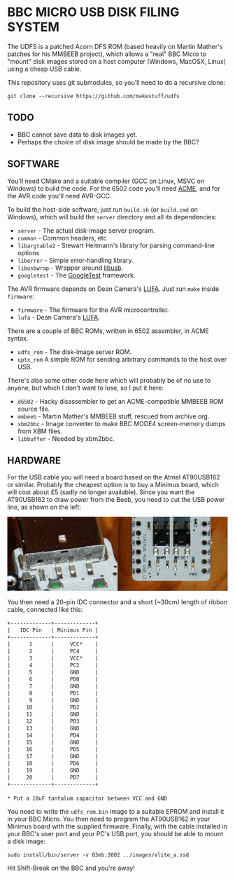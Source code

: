 # BBC MICRO USB DISK FILING SYSTEM
The UDFS is a patched Acorn DFS ROM (based heavily on Martin Mather's patches for his MMBEEB project), which allows a "real" BBC Micro to "mount" disk images stored on a host computer (Windows, MacOSX, Linux) using a cheap USB cable.

This repository uses git submodules, so you'll need to do a recursive clone:

    git clone --recursive https://github.com/makestuff/udfs

## TODO
* BBC cannot save data to disk images yet.
* Perhaps the choice of disk image should be made by the BBC?


## SOFTWARE
You'll need CMake and a suitable compiler (GCC on Linux, MSVC on Windows) to build the code. For the 6502 code you'll need [ACME](https://sourceforge.net/projects/acme-crossass), and for the AVR code you'll need AVR-GCC.

To build the host-side software, just run `build.sh` (or `build.cmd` on Windows), which will build the `server` directory and all its dependencies:

* `server` - The actual disk-image server program.
* `common` - Common headers, etc
* `libargtable2` - Stewart Heitmann's library for parsing command-line options
* `liberror` - Simple error-handling library.
* `libusbwrap` - Wrapper around [libusb](https://libusb.info).
* `googletest` - The [GoogleTest](https://github.com/google/googletest) framework.

The AVR firmware depends on Dean Camera's [LUFA](http://www.fourwalledcubicle.com/LUFA.php). Just run `make` inside `firmware`:

* `firmware` - The firmware for the AVR microcontroller.
* `lufa` - Dean Camera's [LUFA](http://www.fourwalledcubicle.com/LUFA.php).

There are a couple of BBC ROMs, written in 6502 assembler, in ACME syntax.

* `udfs_rom` - The disk-image server ROM.
* `uptx_rom` A simple ROM for sending arbitrary commands to the host over USB.

There's also some other code here which will probably be of no use to anyone, but which I don't want to lose, so I put it here:

* `d6502`     - Hacky disassembler to get an ACME-compatible MMBEEB ROM source file.
* `mmbeeb`    - Martin Mather's MMBEEB stuff, rescued from archive.org.
* `xbm2bbc`   - Image converter to make BBC MODE4 screen-memory dumps from XBM files.
* `libbuffer` - Needed by xbm2bbc.


## HARDWARE
For the USB cable you will need a board based on the Atmel AT90USB162 or similar. Probably the cheapest option is to buy a Minimus board, which will cost about £5 (sadly no longer available). Since you want the AT90USB162 to draw power from the Beeb, you need to cut the USB power line, as shown on the left:

![Cut USB's +5V](cut-vcc.jpg)

You then need a 20-pin IDC connector and a short (~30cm) length of ribbon cable, connected like this:

    +-------------+-------------+
    |   IDC Pin   | Minimus Pin |
    +-------------+-------------+
    |      1      |     VCC*    |
    |      2      |     PC4     |
    |      3      |     VCC*    |
    |      4      |     PC2     |
    |      5      |     GND     |
    |      6      |     PD0     |
    |      7      |     GND     |
    |      8      |     PD1     |
    |      9      |     GND     |
    |     10      |     PD2     |
    |     11      |     GND     |
    |     12      |     PD3     |
    |     13      |     GND     |
    |     14      |     PD4     |
    |     15      |     GND     |
    |     16      |     PD5     |
    |     17      |     GND     |
    |     18      |     PD6     |
    |     19      |     GND     |
    |     20      |     PD7     |
    +-------------+-------------+
    
    * Put a 10uF tantalum capacitor between VCC and GND

You need to write the `udfs_rom.bin` image to a suitable EPROM and install it in your BBC Micro. You then need to program the AT90USB162 in your Minimus board with the supplied firmware. Finally, with the cable installed in your BBC's user port and your PC's USB port, you should be able to mount a disk image:

    sudo install/bin/server -v 03eb:3002 ../images/elite_a.ssd

Hit Shift-Break on the BBC and you're away!
